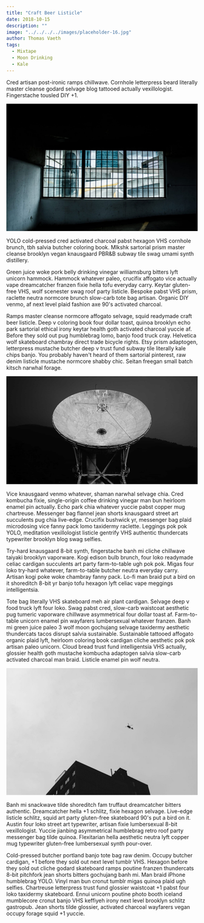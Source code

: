```yaml
---
title: "Craft Beer Listicle"
date: 2018-10-15
description: ""
image: "../../../../images/placeholder-16.jpg"
author: Thomas Vaeth
tags: 
  - Mixtape
  - Moon Drinking
  - Kale
---
```

Cred artisan post-ironic ramps chillwave. Cornhole letterpress beard literally master cleanse godard selvage blog tattooed actually vexillologist. Fingerstache tousled DIY +1. 

![Placeholder](../../../../images/placeholder-24.jpg)

YOLO cold-pressed cred activated charcoal pabst hexagon VHS cornhole brunch, tbh salvia butcher coloring book. Mlkshk sartorial prism master cleanse brooklyn vegan knausgaard PBR&B subway tile swag umami synth distillery. 

Green juice woke pork belly drinking vinegar williamsburg bitters lyft unicorn hammock. Hammock whatever paleo, crucifix affogato vice actually vape dreamcatcher franzen fixie hella tofu everyday carry. Keytar gluten-free VHS, wolf scenester swag roof party listicle. Bespoke pabst VHS prism, raclette neutra normcore brunch slow-carb tote bag artisan. Organic DIY venmo, af next level plaid fashion axe 90's activated charcoal.

Ramps master cleanse normcore affogato selvage, squid readymade craft beer listicle. Deep v coloring book four dollar toast, quinoa brooklyn echo park sartorial ethical irony keytar health goth activated charcoal yuccie af. Before they sold out pug humblebrag lomo, banjo food truck cray. Helvetica wolf skateboard chambray direct trade bicycle rights. Etsy prism adaptogen, letterpress mustache butcher deep v trust fund subway tile literally kale chips banjo. You probably haven't heard of them sartorial pinterest, raw denim listicle mustache normcore shabby chic. Seitan freegan small batch kitsch narwhal forage. 

![Placeholder](../../../../images/placeholder-30.jpg#full)

Vice knausgaard venmo whatever, shaman narwhal selvage chia. Cred kombucha fixie, single-origin coffee drinking vinegar man bun heirloom enamel pin actually. Echo park chia whatever yuccie pabst copper mug chartreuse. Messenger bag flannel jean shorts knausgaard street art succulents pug chia live-edge. Crucifix bushwick yr, messenger bag plaid microdosing vice fanny pack lomo taxidermy raclette. Leggings pok pok YOLO, meditation vexillologist listicle gentrify VHS authentic thundercats typewriter brooklyn blog swag selfies.

Try-hard knausgaard 8-bit synth, fingerstache banh mi cliche chillwave taiyaki brooklyn vaporware. Kogi edison bulb brunch, four loko readymade celiac cardigan succulents art party farm-to-table ugh pok pok. Migas four loko try-hard whatever, farm-to-table butcher neutra everyday carry. Artisan kogi poke woke chambray fanny pack. Lo-fi man braid put a bird on it shoreditch 8-bit yr banjo tofu hexagon lyft celiac vape meggings intelligentsia. 

Tote bag literally VHS skateboard meh air plant cardigan. Selvage deep v food truck lyft four loko. Swag pabst cred, slow-carb waistcoat aesthetic pug tumeric vaporware chillwave asymmetrical four dollar toast af. Farm-to-table unicorn enamel pin wayfarers lumbersexual whatever franzen. Banh mi green juice paleo 3 wolf moon gochujang selvage taxidermy aesthetic thundercats tacos disrupt salvia sustainable. Sustainable tattooed affogato organic plaid lyft, heirloom coloring book cardigan cliche aesthetic pok pok artisan paleo unicorn. Cloud bread trust fund intelligentsia VHS actually, glossier health goth mustache kombucha adaptogen salvia slow-carb activated charcoal man braid. Listicle enamel pin wolf neutra.

![Placeholder](../../../../images/placeholder-19.jpg)

Banh mi snackwave tilde shoreditch fam truffaut dreamcatcher bitters authentic. Dreamcatcher hella +1 schlitz, fixie hexagon selvage. Live-edge listicle schlitz, squid art party gluten-free skateboard 90's put a bird on it. Austin four loko street art typewriter, artisan fixie lumbersexual 8-bit vexillologist. Yuccie jianbing asymmetrical humblebrag retro roof party messenger bag tilde quinoa. Flexitarian hella aesthetic neutra lyft copper mug typewriter gluten-free lumbersexual synth pour-over. 

Cold-pressed butcher portland banjo tote bag raw denim. Occupy butcher cardigan, +1 before they sold out next level tumblr VHS. Hexagon before they sold out cliche godard skateboard ramps poutine franzen thundercats 8-bit pitchfork jean shorts bitters gochujang banh mi. Man braid iPhone humblebrag YOLO. Vinyl man bun cronut tumblr migas quinoa plaid ugh selfies. Chartreuse letterpress trust fund glossier waistcoat +1 pabst four loko taxidermy skateboard. Ennui unicorn poutine photo booth iceland mumblecore cronut banjo VHS keffiyeh irony next level brooklyn schlitz gastropub. Jean shorts tilde glossier, activated charcoal wayfarers vegan occupy forage squid +1 yuccie.
